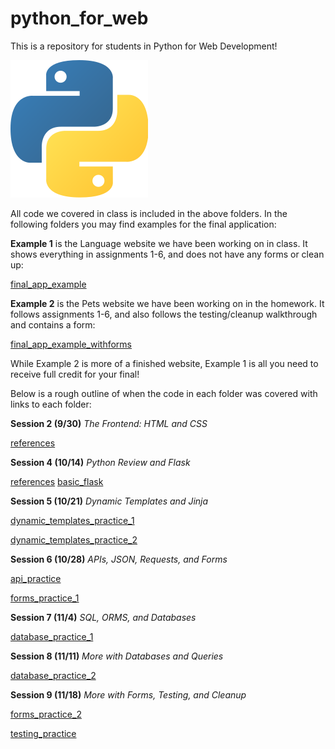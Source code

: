 # python_for_web

This is a repository for students in Python for Web Development!

![banner](https://github.com/juliacodessometimes/python_for_web/blob/main/api_practice/static/1.png)

All code we covered in class is included in the above folders. In the following folders you may find examples for the final application:

**Example 1** is the Language website we have been working on in class.
It shows everything in assignments 1-6, and does not have any forms or clean up:

[final_app_example](https://github.com/juliacodessometimes/python_for_web/tree/main/final_app_example)


**Example 2** is the Pets website we have been working on in the homework.
It follows assignments 1-6, and also follows the testing/cleanup walkthrough and contains a form:

[final_app_example_withforms](https://github.com/juliacodessometimes/python_for_web/tree/main/final_app_example_withforms)

While Example 2 is more of a finished website, Example 1 is all  you need to receive full credit for your final!



Below is a rough outline of when the code in each folder was covered with links to each folder:


**Session 2 (9/30)**
*The Frontend: HTML and CSS*

[references](https://github.com/juliacodessometimes/python_for_web/tree/main/references)


**Session 4 (10/14)**
*Python Review and Flask*

[references](https://github.com/juliacodessometimes/python_for_web/tree/main/references)
[basic_flask](https://github.com/juliacodessometimes/python_for_web/tree/main/basic_flask)



**Session 5 (10/21)**
*Dynamic Templates and Jinja*

[dynamic_templates_practice_1](https://github.com/juliacodessometimes/python_for_web/tree/main/dynamic_templates_practice_1)

[dynamic_templates_practice_2](https://github.com/juliacodessometimes/python_for_web/tree/main/dynamic_templates_practice_2)



**Session 6 (10/28)**
*APIs, JSON, Requests, and Forms*

[api_practice](https://github.com/juliacodessometimes/python_for_web/tree/main/api_practice)

[forms_practice_1](https://github.com/juliacodessometimes/python_for_web/tree/main/forms_practice_1)



**Session 7 (11/4)**
*SQL, ORMS, and Databases*

[database_practice_1](https://github.com/juliacodessometimes/python_for_web/tree/main/database_practice_1)



**Session 8 (11/11)**
*More with Databases and Queries*

[database_practice_2](https://github.com/juliacodessometimes/python_for_web/tree/main/database_practice_2)



**Session 9 (11/18)**
*More with Forms, Testing, and Cleanup*

[forms_practice_2](https://github.com/juliacodessometimes/python_for_web/tree/main/forms_practice_2)

[testing_practice](https://github.com/juliacodessometimes/python_for_web/tree/main/testing_practice)


